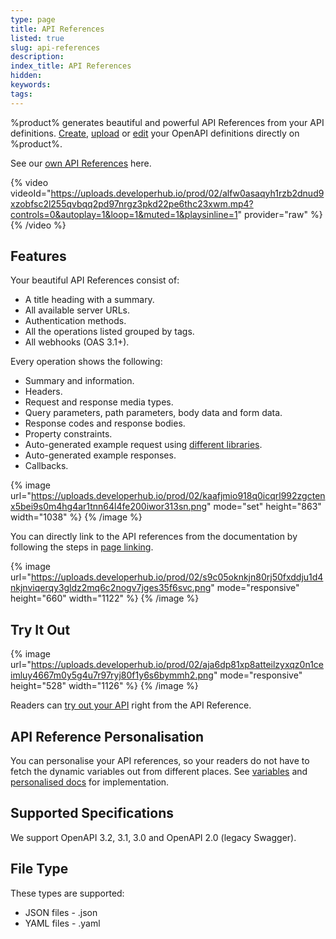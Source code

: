```yaml
---
type: page
title: API References
listed: true
slug: api-references
description: 
index_title: API References
hidden: 
keywords: 
tags: 
---
```


%product% generates beautiful and powerful API References from your API definitions. [Create](/support-center/edit-references#create-a-new-api-definition), [upload](/support-center/uploading-references) or [edit](/support-center/edit-references) your OpenAPI definitions directly on %product%. 

See our [own API References](/v1.0/api/ref) here.

{% video videoId="https://uploads.developerhub.io/prod/02/alfw0asaqyh1rzb2dnud9xzobfsc2l255qvbqq2pd97nrgz3pkd22pe6thc23xwm.mp4?controls=0&autoplay=1&loop=1&muted=1&playsinline=1" provider="raw" %}
{% /video %}

## Features

Your beautiful API References consist of:

- A title heading with a summary.
- All available server URLs.
- Authentication methods.
- All the operations listed grouped by tags.
- All webhooks (OAS 3.1+).

Every operation shows the following:

- Summary and information.
- Headers.
- Request and response media types.
- Query parameters, path parameters, body data and form data.
- Response codes and response bodies.
- Property constraints.
- Auto-generated example request using [different libraries](/support-center/code-generation).
- Auto-generated example responses.
- Callbacks.

{% image url="https://uploads.developerhub.io/prod/02/kaafjmio918q0icqrl992zgctenx5bei9s0m4hg4ar1tnn64l4fe200iwor313sn.png" mode="set" height="863" width="1038" %}
{% /image %}

You can directly link to the API references from the documentation by following the steps in [page linking](/support-center/page-linking).

{% image url="https://uploads.developerhub.io/prod/02/s9c05oknkjn80rj50fxddju1d4nkjnviqerqy3gldz2mq6c2nogv7jges35f6svc.png" mode="responsive" height="660" width="1122" %}
{% /image %}

## Try It Out

{% image url="https://uploads.developerhub.io/prod/02/aja6dp81xp8atteilzyxqz0n1ceimluy4667m0y5g4u7r97ryj80f1y6s6bymmh2.png" mode="responsive" height="528" width="1126" %}
{% /image %}

Readers can [try out your API](/support-center/try-it-out) right from the API Reference.

## API Reference Personalisation

You can personalise your API references, so your readers do not have to fetch the dynamic variables out from different places.  See [variables](/support-center/variables) and [personalised docs](/support-center/personalised-docs) for implementation.

## Supported Specifications

We support OpenAPI 3.2, 3.1, 3.0 and OpenAPI 2.0 (legacy Swagger).

## File Type

These types are supported:

- JSON files - .json
- YAML files - .yaml